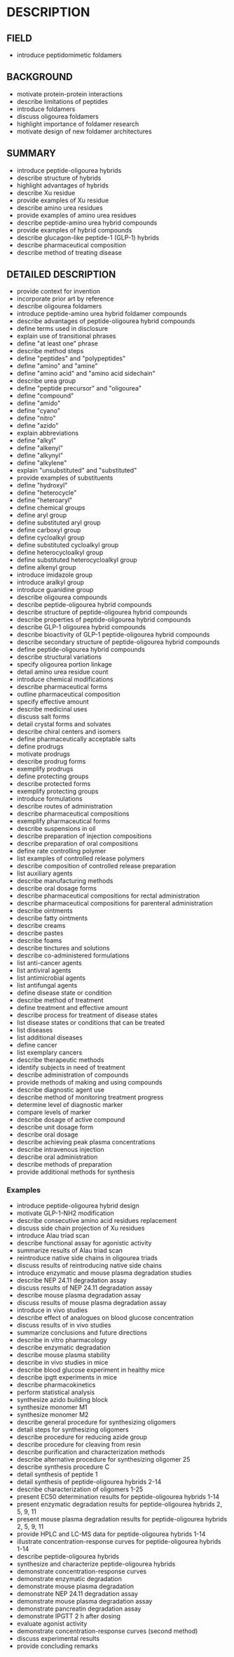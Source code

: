 # DESCRIPTION

## FIELD

- introduce peptidomimetic foldamers

## BACKGROUND

- motivate protein-protein interactions
- describe limitations of peptides
- introduce foldamers
- discuss oligourea foldamers
- highlight importance of foldamer research
- motivate design of new foldamer architectures

## SUMMARY

- introduce peptide-oligourea hybrids
- describe structure of hybrids
- highlight advantages of hybrids
- describe Xu residue
- provide examples of Xu residue
- describe amino urea residues
- provide examples of amino urea residues
- describe peptide-amino urea hybrid compounds
- provide examples of hybrid compounds
- describe glucagon-like peptide-1 (GLP-1) hybrids
- describe pharmaceutical composition
- describe method of treating disease

## DETAILED DESCRIPTION

- provide context for invention
- incorporate prior art by reference
- describe oligourea foldamers
- introduce peptide-amino urea hybrid foldamer compounds
- describe advantages of peptide-oligourea hybrid compounds
- define terms used in disclosure
- explain use of transitional phrases
- define "at least one" phrase
- describe method steps
- define "peptides" and "polypeptides"
- define "amino" and "amine"
- define "amino acid" and "amino acid sidechain"
- describe urea group
- define "peptide precursor" and "oligourea"
- define "compound"
- define "amido"
- define "cyano"
- define "nitro"
- define "azido"
- explain abbreviations
- define "alkyl"
- define "alkenyl"
- define "alkynyl"
- define "alkylene"
- explain "unsubstituted" and "substituted"
- provide examples of substituents
- define "hydroxyl"
- define "heterocycle"
- define "heteroaryl"
- define chemical groups
- define aryl group
- define substituted aryl group
- define carboxyl group
- define cycloalkyl group
- define substituted cycloalkyl group
- define heterocycloalkyl group
- define substituted heterocycloalkyl group
- define alkenyl group
- introduce imidazole group
- introduce aralkyl group
- introduce guanidine group
- describe oligourea compounds
- describe peptide-oligourea hybrid compounds
- describe structure of peptide-oligourea hybrid compounds
- describe properties of peptide-oligourea hybrid compounds
- describe GLP-1 oligourea hybrid compounds
- describe bioactivity of GLP-1 peptide-oligourea hybrid compounds
- describe secondary structure of peptide-oligourea hybrid compounds
- define peptide-oligourea hybrid compounds
- describe structural variations
- specify oligourea portion linkage
- detail amino urea residue count
- introduce chemical modifications
- describe pharmaceutical forms
- outline pharmaceutical composition
- specify effective amount
- describe medicinal uses
- discuss salt forms
- detail crystal forms and solvates
- describe chiral centers and isomers
- define pharmaceutically acceptable salts
- define prodrugs
- motivate prodrugs
- describe prodrug forms
- exemplify prodrugs
- define protecting groups
- describe protected forms
- exemplify protecting groups
- introduce formulations
- describe routes of administration
- describe pharmaceutical compositions
- exemplify pharmaceutical forms
- describe suspensions in oil
- describe preparation of injection compositions
- describe preparation of oral compositions
- define rate controlling polymer
- list examples of controlled release polymers
- describe composition of controlled release preparation
- list auxiliary agents
- describe manufacturing methods
- describe oral dosage forms
- describe pharmaceutical compositions for rectal administration
- describe pharmaceutical compositions for parenteral administration
- describe ointments
- describe fatty ointments
- describe creams
- describe pastes
- describe foams
- describe tinctures and solutions
- describe co-administered formulations
- list anti-cancer agents
- list antiviral agents
- list antimicrobial agents
- list antifungal agents
- define disease state or condition
- describe method of treatment
- define treatment and effective amount
- describe process for treatment of disease states
- list disease states or conditions that can be treated
- list diseases
- list additional diseases
- define cancer
- list exemplary cancers
- describe therapeutic methods
- identify subjects in need of treatment
- describe administration of compounds
- provide methods of making and using compounds
- describe diagnostic agent use
- describe method of monitoring treatment progress
- determine level of diagnostic marker
- compare levels of marker
- describe dosage of active compound
- describe unit dosage form
- describe oral dosage
- describe achieving peak plasma concentrations
- describe intravenous injection
- describe oral administration
- describe methods of preparation
- provide additional methods for synthesis

### Examples

- introduce peptide-oligourea hybrid design
- motivate GLP-1-NH2 modification
- describe consecutive amino acid residues replacement
- discuss side chain projection of Xu residues
- introduce Alau triad scan
- describe functional assay for agonistic activity
- summarize results of Alau triad scan
- reintroduce native side chains in oligourea triads
- discuss results of reintroducing native side chains
- introduce enzymatic and mouse plasma degradation studies
- describe NEP 24.11 degradation assay
- discuss results of NEP 24.11 degradation assay
- describe mouse plasma degradation assay
- discuss results of mouse plasma degradation assay
- introduce in vivo studies
- describe effect of analogues on blood glucose concentration
- discuss results of in vivo studies
- summarize conclusions and future directions
- describe in vitro pharmacology
- describe enzymatic degradation
- describe mouse plasma stability
- describe in vivo studies in mice
- describe blood glucose experiment in healthy mice
- describe ipgtt experiments in mice
- describe pharmacokinetics
- perform statistical analysis
- synthesize azido building block
- synthesize monomer M1
- synthesize monomer M2
- describe general procedure for synthesizing oligomers
- detail steps for synthesizing oligomers
- describe procedure for reducing azide group
- describe procedure for cleaving from resin
- describe purification and characterization methods
- describe alternative procedure for synthesizing oligomer 25
- describe synthesis procedure C
- detail synthesis of peptide 1
- detail synthesis of peptide-oligourea hybrids 2-14
- describe characterization of oligomers 1-25
- present EC50 determination results for peptide-oligourea hybrids 1-14
- present enzymatic degradation results for peptide-oligourea hybrids 2, 5, 9, 11
- present mouse plasma degradation results for peptide-oligourea hybrids 2, 5, 9, 11
- provide HPLC and LC-MS data for peptide-oligourea hybrids 1-14
- illustrate concentration-response curves for peptide-oligourea hybrids 1-14
- describe peptide-oligourea hybrids
- synthesize and characterize peptide-oligourea hybrids
- demonstrate concentration-response curves
- demonstrate enzymatic degradation
- demonstrate mouse plasma degradation
- demonstrate NEP 24.11 degradation assay
- demonstrate mouse plasma degradation assay
- demonstrate pancreatin degradation assay
- demonstrate IPGTT 2 h after dosing
- evaluate agonist activity
- demonstrate concentration-response curves (second method)
- discuss experimental results
- provide concluding remarks

